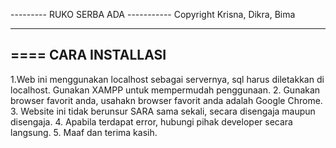 --------- RUKO SERBA ADA -----------
Copyright  Krisna, Dikra, Bima

------------------------------------
==== CARA INSTALLASI
------------------------------------
1.Web ini menggunakan localhost sebagai servernya, 
sql harus diletakkan di localhost.
Gunakan XAMPP untuk mempermudah penggunaan.
2. Gunakan browser favorit anda, usahakn browser favorit anda adalah Google Chrome.
3. Website ini tidak berunsur SARA sama sekali, secara disengaja maupun disengaja.
4. Apabila terdapat error, hubungi pihak developer secara langsung.
5. Maaf dan terima kasih.